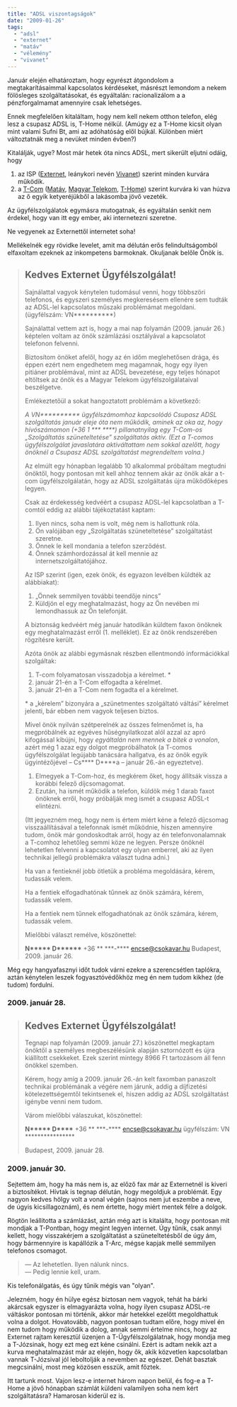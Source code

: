 ```yaml
---
title: "ADSL viszontagságok"
date: "2009-01-26"
tags: 
  - "adsl"
  - "externet"
  - "matáv"
  - "vélemény"
  - "vivanet"
---
```


Január elején elhatároztam, hogy egyrészt átgondolom a megtakarításaimmal kapcsolatos kérdéseket, másrészt lemondom a nekem fölösleges szolgáltatásokat, és egyáltalán: racionalizálom a a pénzforgalmamat amennyire csak lehetséges.

Ennek megfelelően kitaláltam, hogy nem kell nekem otthon telefon, elég lesz a csupasz ADSL is, T-Home nélkül. (Amúgy ez a T-Home kicsit olyan mint valami Sufni Bt, ami az adóhatóság elől bújkál. Különben miért változtatnák meg a nevüket minden évben?)

Kitalálják, ugye? Most már hetek óta nincs ADSL, mert sikerült eljutni odáig, hogy

1. az ISP ([Externet](http://www.externet.hu), leánykori nevén [Vivanet](http://www.vivanet.hu)) szerint minden kurvára működik.
2. a [T-Com](http://www.t-com.hu) ([Matáv](http://www.matav.hu/), [Magyar Telekom](http://www.telekom.hu/), [T-Home](http://www.t-home.hu/)) szerint kurvára ki van húzva az ő egyik ketyeréjükből a lakásomba jövő vezeték.

Az ügyfélszolgálatok egymásra mutogatnak, és egyáltalán senkit nem érdekel, hogy van itt egy ember, aki internetezni szeretne.

Ne vegyenek az Externettől internetet soha!

Mellékelnék egy rövidke levelet, amit ma délután erős felindultságomból elfaxoltam ezeknek az inkompetens barmoknak. Okuljanak belőle Önök is.

> ## Kedves Externet Ügyfélszolgálat!
> 
> Sajnálattal vagyok kénytelen tudomásul venni, hogy többszöri telefonos, és egyszeri személyes megkeresésem ellenére sem tudták az ADSL-lel kapcsolatos műszaki problémámat megoldani. (ügyfélszám: VN\*\*\*\*\*\*\*\*\*\*)
> 
> Sajnálattal vettem azt is, hogy a mai nap folyamán (2009. január 26.) képtelen voltam az önök számlázási osztályával a kapcsolatot telefonon felvenni.
> 
> Biztosítom önöket afelől, hogy az én időm meglehetősen drága, és éppen ezért nem engedhetem meg magamnak, hogy egy ilyen pitiáner problémával, mint az ADSL bevezetése, egy teljes hónapot eltöltsek az önök és a Magyar Telekom ügyfélszolgálataival beszélgetve.
> 
> Emlékeztetőül a sokat hangoztatott problémám a következő:
> 
> _A VN\*\*\*\*\*\*\*\*\*\* ügyfélszámomhoz kapcsolódó Csupasz ADSL szolgáltatás január eleje óta nem működik, aminek az oka az, hogy hívószámomon (+36 1 \*\*\* \*\*\*\*) pillanatnyilag egy T-Com-os „Szolgáltatás szüneteltetése” szolgáltatás aktív. (Ezt a T-comos ügyfélszolgálat javaslatára aktiváltattam nem sokkal azelőtt, hogy önöknél a Csupasz ADSL szolgáltatást megrendeltem volna.)_
> 
> Az elmúlt egy hónapban legalább 10 alkalommal próbáltam megtudni önöktől, hogy pontosan mit kell ahhoz tennem akár az önök akár a t-com ügyfélszolgálatán, hogy az ADSL szolgáltatás újra működőképes legyen.
> 
> Csak az érdekesség kedvéért a csupasz ADSL-lel kapcsolatban a T-comtól eddig az alábbi tájékoztatást kaptam:
> 
> 1. Ilyen nincs, soha nem is volt, még nem is hallottunk róla.
> 2. Ön valójában egy „Szolgáltatás szüneteltetése” szolgáltatást szeretne.
> 3. Önnek le kell mondania a telefon szerződést.
> 4. Önnek számhordozással át kell mennie az internetszolgáltatójához.
> 
> Az ISP szerint (igen, ezek önök, és egyazon levélben küldték az alábbiakat):
> 
> 1. „Önnek semmilyen további teendője nincs”
> 2. Küldjön el egy meghatalmazást, hogy az Ön nevében mi lemondhassuk az Ön telefonját.
> 
> A biztonság kedvéért még január hatodikán küldtem faxon önöknek egy meghatalmazást erről (1. melléklet). Ez az önök rendszerében rögzítésre került.
> 
> Azóta önök az alábbi egymásnak részben ellentmondó információkkal szolgáltak:
> 
> 1. T-com folyamatosan visszadobja a kérelmet. *
> 2. január 21-én a T-Com elfogadta a kérelmet.
> 3. január 21-én a T-Com nem fogadta el a kérelmet.
> 
> \* a „kérelem” bizonyára a „szünetmentes szolgáltató váltási” kérelmet jelenti, bár ebben nem vagyok teljesen biztos.
> 
> Mivel önök nyilván szétperelnék az összes felmenőmet is, ha megpróbálnék az egyéves hűségnyilatkozat alól azzal az apró kifogással kibújni, hogy _egyáltalán nem mennek a bitek a vonalon_, azért még 1 azaz egy dolgot megpróbálhatok (a T-comos ügyfélszolgálat legújabb tanácsára hallgatva, és az önök egyik ügyintézőjével – Cs\*\*\*\* D\*\*\*\*a – január 26.-án egyeztetve).
> 
> 1. Elmegyek a T-Com-hoz, és megkérem őket, hogy állítsák vissza a korábbi felező díjcsomagomat.
> 2. Ezután, ha ismét működik a telefon, küldök még 1 darab faxot önöknek erről, hogy próbálják meg ismét a csupasz ADSL-t elintézni.
> 
> (Itt jegyezném meg, hogy nem is értem miért kéne a felező díjcsomag visszaállításával a telefonnak ismét működnie, hiszen amennyire tudom, önök már gondoskodtak arról, hogy az én telefonvonalamnak a T-comhoz lehetőleg semmi köze ne legyen. Persze önöknél lehetetlen felvenni a kapcsolatot egy olyan emberrel, aki az ilyen technikai jellegű problémákra választ tudna adni.)
> 
> Ha van a fentieknél jobb ötletük a probléma megoldására, kérem, tudassák velem.
> 
> Ha a fentiek elfogadhatónak tűnnek az önök számára, kérem, tudassák velem.
> 
> Ha a fentiek nem tűnnek elfogadhatónak az önök számára, kérem, tudassák velem.
> 
> Mielőbbi választ remélve, köszönettel:
> 
> **N\*\*\*\*\* D\*\*\*\*\*\*** +36 \*\* \*\*\*-\*\*\*\* encse@csokavar.hu Budapest, 2009. január 26.

Még egy hangyafasznyi időt tudok várni ezekre a szerencsétlen taplókra, aztán kénytelen leszek fogyasztóvédőkhöz meg én nem tudom kikhez (de tudom) fordulni.

### 2009\. január 28.

> ## Kedves Externet Ügyfélszolgálat!
> 
> Tegnapi nap folyamán (2009. január 27.) köszönettel megkaptam önöktől a személyes megbeszélésünk alapján sztornózott és újra kiállított csekkeket. Ezek szerint mintegy 8966 Ft tartozásom áll fenn önökkel szemben.
> 
> Kérem, hogy amíg a 2009. január 26.-án kelt faxomban panaszolt technikai problémának a végére nem járunk, addig a díjfizetési kötelezettségemtől tekintsenek el, hiszen addig az ADSL szolgáltatást igénybe venni nem tudom.
> 
> Várom mielőbbi válaszukat, köszönettel:
> 
> **N\*\*\*\*\* D\*\*\*\*** +36 \*\* \*\*\*-\*\*\*\* encse@csokavar.hu ügyfélszám: VN \*\*\*\*\*\*\*\*\*\*\*\*\*\*\*\*
> 
> Budapest, 2009. január 28.

### 2009\. január 30.

Sejtettem ám, hogy ha más nem is, az előző fax már az Externetnél is kiveri a biztosítékot. Hívtak is tegnap délután, hogy megoldjuk a problémát. Egy nagyon kedves hölgy volt a vonal végén (sajnos nem jut eszembe a neve, de úgyis kicsillagoznám), és nem értette, hogy miért mentek félre a dolgok.

Rögtön leállította a számlázást, aztán még azt is kitalálta, hogy pontosan mit mondjak a T-Pontban, hogy megint legyen internet. Úgy tűnik, csak annyi kellett, hogy visszakérjem a szolgáltatást a szüneteltetésből de úgy ám, hogy bármennyire is kapállózik a T-Arc, mégse kapjak mellé semmilyen telefonos csomagot.

> — Az lehetetlen. Ilyen nálunk nincs.\
> — Pedig lennie kell, uram.

Kis telefonálgatás, és úgy tűnik mégis van "olyan".

Jelezném, hogy én hülye egész biztosan nem vagyok, tehát ha bárki akárcsak egyszer is elmagyarázta volna, hogy ilyen csupasz ADSL-re váltáskor pontosan mi történik, akkor már hetekkel ezelőtt megoldhattuk volna a dolgot. Hovatovább, nagyon pontosan tudtam előre, hogy mivel én nem tudom hogy működik a dolog, annak semmi értelme nincs, hogy az Externet rajtam keresztül üzenjen a T-Ügyfélszolgálatnak, hogy mondja meg a T-Józsinak, hogy ezt meg ezt kéne csinálni. Ezért is adtam nekik azt a kurva meghatalmazást már az elején, hogy ők, akik közvetlen kapcsolatban vannak T-Józsival jól leboltolják a nevemben az egészet. Dehát basztak megcsinálni, most meg közösen esszük, amit főztek.

Itt tartunk most. Vajon lesz-e internet három napon belül, és fog-e a T-Home a jövő hónapban számlát küldeni valamilyen soha nem kért szolgáltatásra? Hamarosan kiderül ez is.
